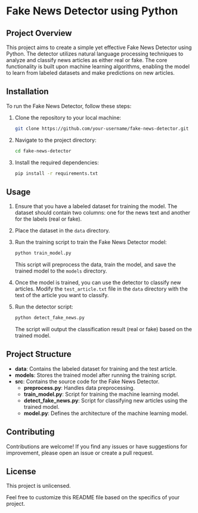 # Fake News Detector using Python

## Project Overview

This project aims to create a simple yet effective Fake News Detector using Python. The detector utilizes natural language processing techniques to analyze and classify news articles as either real or fake. The core functionality is built upon machine learning algorithms, enabling the model to learn from labeled datasets and make predictions on new articles.

## Installation

To run the Fake News Detector, follow these steps:

1. Clone the repository to your local machine:

   ```bash
   git clone https://github.com/your-username/fake-news-detector.git
   ```

2. Navigate to the project directory:

   ```bash
   cd fake-news-detector
   ```

3. Install the required dependencies:

   ```bash
   pip install -r requirements.txt
   ```

## Usage

1. Ensure that you have a labeled dataset for training the model. The dataset should contain two columns: one for the news text and another for the labels (real or fake).

2. Place the dataset in the `data` directory.

3. Run the training script to train the Fake News Detector model:

   ```bash
   python train_model.py
   ```

   This script will preprocess the data, train the model, and save the trained model to the `models` directory.

4. Once the model is trained, you can use the detector to classify new articles. Modify the `test_article.txt` file in the `data` directory with the text of the article you want to classify.

5. Run the detector script:

   ```bash
   python detect_fake_news.py
   ```

   The script will output the classification result (real or fake) based on the trained model.

## Project Structure

- **data**: Contains the labeled dataset for training and the test article.
- **models**: Stores the trained model after running the training script.
- **src**: Contains the source code for the Fake News Detector.
  - **preprocess.py**: Handles data preprocessing.
  - **train_model.py**: Script for training the machine learning model.
  - **detect_fake_news.py**: Script for classifying new articles using the trained model.
  - **model.py**: Defines the architecture of the machine learning model.

## Contributing

Contributions are welcome! If you find any issues or have suggestions for improvement, please open an issue or create a pull request.

## License

This project is unlicensed.

Feel free to customize this README file based on the specifics of your project.
